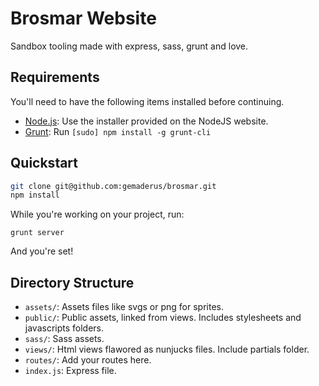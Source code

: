 # Brosmar Website

Sandbox tooling made with express, sass, grunt and love.

## Requirements

You'll need to have the following items installed before continuing.

  * [Node.js](http://nodejs.org): Use the installer provided on the NodeJS website.
  * [Grunt](http://gruntjs.com/): Run `[sudo] npm install -g grunt-cli`

## Quickstart

```bash
git clone git@github.com:gemaderus/brosmar.git
npm install
```

While you're working on your project, run:

`grunt server`

And you're set!

## Directory Structure

  * `assets/`: Assets files like svgs or png for sprites.
  * `public/`: Public assets, linked from views. Includes stylesheets and javascripts folders.
  * `sass/`: Sass assets.
  * `views/`: Html views flawored as nunjucks files. Include partials folder.
  * `routes/`: Add your routes here.
  * `index.js`: Express file.
